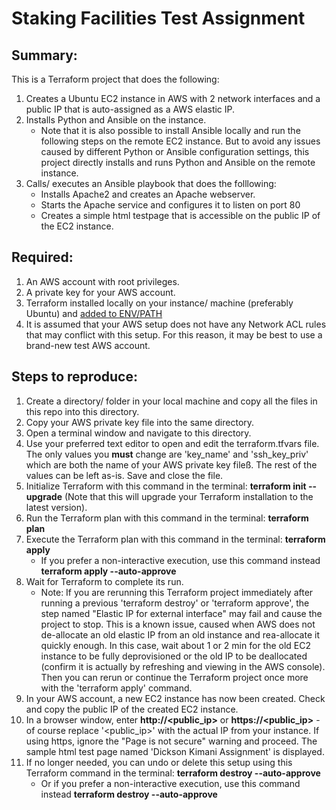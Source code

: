 # Staking Facilities Test Assignment


## Summary:
This is a Terraform project that does the following:
1. Creates a Ubuntu EC2 instance in AWS with 2 network interfaces and a public IP that is auto-assigned as a AWS elastic IP.
2. Installs Python and Ansible on the instance.
   - Note that it is also possible to install Ansible locally and run the following steps on the remote EC2 instance. But to avoid any issues caused by different Python or Ansible configuration settings, this project directly installs and runs Python and Ansible on the remote instance.
3. Calls/ executes an Ansible playbook that does the folllowing:
    - Installs Apache2 and creates an Apache webserver.
    - Starts the Apache service and configures it to listen on port 80
    - Creates a simple html testpage that is accessible on the public IP of the EC2 instance. 


## Required:
1. An AWS account with root privileges.
2. A private key for your AWS account.
3. Terraform installed locally on your instance/ machine (preferably Ubuntu) and [added to ENV/PATH](https://developer.hashicorp.com/terraform/tutorials/aws-get-started/install-cli)
4. It is assumed that your AWS setup does not have any Network ACL rules that may conflict with this setup. For this reason, it may be best to use a brand-new test AWS account.


## Steps to reproduce:
1. Create a directory/ folder in your local machine and copy all the files in this repo into this directory.
2. Copy your AWS private key file into the same directory.
3. Open a terminal window and navigate to this directory.
4. Use your preferred text editor to open and edit the terraform.tfvars file. The only values you **must** change are 'key_name' and 'ssh_key_priv' which are both the name of your AWS private key fileß. The rest of the values can be left as-is. Save and close the file.
5. Initialize Terraform with this command in the terminal: **terraform init --upgrade** (Note that this will upgrade your Terraform installation to the latest version).
6. Run the Terraform plan with this command in the terminal: **terraform plan**
7. Execute the Terraform plan with this command in the terminal: **terraform apply**
   - If you prefer a non-interactive execution, use this command instead **terraform apply --auto-approve**
8. Wait for Terraform to complete its run.
   - Note: If you are rerunning this Terraform project immediately after running a previous 'terraform destroy' or 'terraform approve', the step named "Elastic IP for external interface" may fail and cause the project to stop. This is a known issue, caused when AWS does not de-allocate an old elastic IP from an old instance and rea-allocate it quickly enough. In this case, wait about 1 or 2 min for the old EC2 instance to be fully deprovisioned or the old IP to be deallocated (confirm it is actually by refreshing and viewing in the AWS console). Then you can rerun or continue the Terraform project once more with  the 'terraform apply' command.
9. In your AWS account, a new EC2 instance has now been created. Check and copy the public IP of the created EC2 instance.
10. In a browser window, enter **http://<public_ip>** or **https://<public_ip>** - of course replace '<public_ip>' with the actual IP from your instance. If using https, ignore the "Page is not secure" warning and proceed. The sample html test page named 'Dickson Kimani Assignment' is displayed.
11. If no longer needed, you can undo or delete this setup using this Terraform command in the terminal: **terraform destroy --auto-approve**
    - Or if you prefer a non-interactive execution, use this command instead **terraform destroy --auto-approve**
